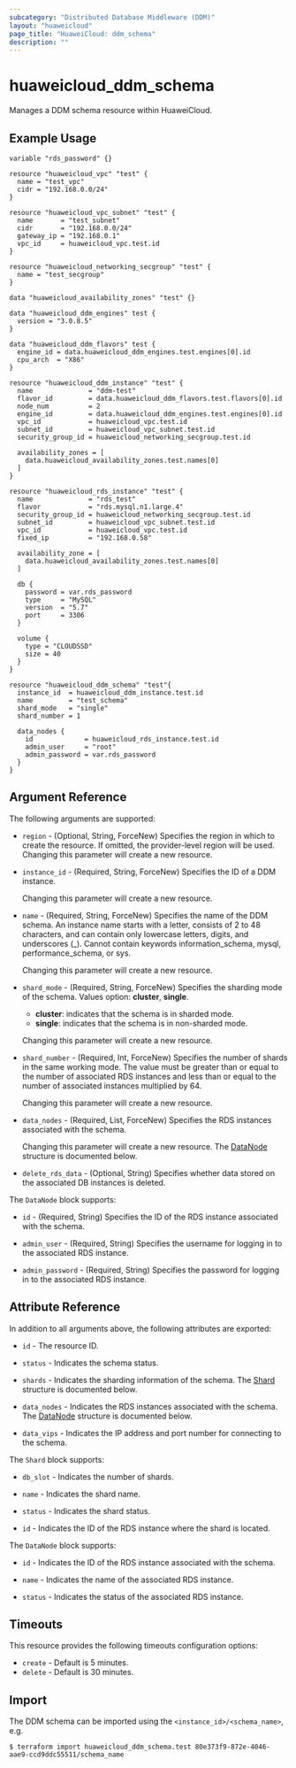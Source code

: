 ```yaml
---
subcategory: "Distributed Database Middleware (DDM)"
layout: "huaweicloud"
page_title: "HuaweiCloud: ddm_schema"
description: ""
---
```


# huaweicloud_ddm_schema

Manages a DDM schema resource within HuaweiCloud.

## Example Usage

```hcl
variable "rds_password" {}

resource "huaweicloud_vpc" "test" {
  name = "test_vpc"
  cidr = "192.168.0.0/24"
}

resource "huaweicloud_vpc_subnet" "test" {
  name       = "test_subnet"
  cidr       = "192.168.0.0/24"
  gateway_ip = "192.168.0.1"
  vpc_id     = huaweicloud_vpc.test.id
}

resource "huaweicloud_networking_secgroup" "test" {
  name = "test_secgroup"
}

data "huaweicloud_availability_zones" "test" {}

data "huaweicloud_ddm_engines" test {
  version = "3.0.8.5"
}

data "huaweicloud_ddm_flavors" test {
  engine_id = data.huaweicloud_ddm_engines.test.engines[0].id
  cpu_arch  = "X86"
}

resource "huaweicloud_ddm_instance" "test" {
  name              = "ddm-test"
  flavor_id         = data.huaweicloud_ddm_flavors.test.flavors[0].id
  node_num          = 2
  engine_id         = data.huaweicloud_ddm_engines.test.engines[0].id
  vpc_id            = huaweicloud_vpc.test.id
  subnet_id         = huaweicloud_vpc_subnet.test.id
  security_group_id = huaweicloud_networking_secgroup.test.id

  availability_zones = [
    data.huaweicloud_availability_zones.test.names[0]
  ]
}

resource "huaweicloud_rds_instance" "test" {
  name              = "rds_test"
  flavor            = "rds.mysql.n1.large.4"
  security_group_id = huaweicloud_networking_secgroup.test.id
  subnet_id         = huaweicloud_vpc_subnet.test.id
  vpc_id            = huaweicloud_vpc.test.id
  fixed_ip          = "192.168.0.58"

  availability_zone = [
    data.huaweicloud_availability_zones.test.names[0]
  ]

  db {
    password = var.rds_password
    type     = "MySQL"
    version  = "5.7"
    port     = 3306
  }

  volume {
    type = "CLOUDSSD"
    size = 40
  }
}

resource "huaweicloud_ddm_schema" "test"{
  instance_id  = huaweicloud_ddm_instance.test.id
  name         = "test_schema"
  shard_mode   = "single"
  shard_number = 1

  data_nodes {
    id             = huaweicloud_rds_instance.test.id
    admin_user     = "root"
    admin_password = var.rds_password
  }
}
```

## Argument Reference

The following arguments are supported:

* `region` - (Optional, String, ForceNew) Specifies the region in which to create the resource.
  If omitted, the provider-level region will be used. Changing this parameter will create a new resource.

* `instance_id` - (Required, String, ForceNew) Specifies the ID of a DDM instance.

  Changing this parameter will create a new resource.

* `name` - (Required, String, ForceNew) Specifies the name of the DDM schema.
  An instance name starts with a letter, consists of 2 to 48 characters, and can contain only lowercase letters,
  digits, and underscores (_). Cannot contain keywords information_schema, mysql, performance_schema, or sys.

  Changing this parameter will create a new resource.

* `shard_mode` - (Required, String, ForceNew) Specifies the sharding mode of the schema. Values option: **cluster**, **single**.
  + **cluster**: indicates that the schema is in sharded mode.
  + **single**: indicates that the schema is in non-sharded mode.

  Changing this parameter will create a new resource.

* `shard_number` - (Required, Int, ForceNew) Specifies the number of shards in the same working mode.
  The value must be greater than or equal to the number of associated RDS instances and less than or equal
  to the number of associated instances multiplied by 64.

  Changing this parameter will create a new resource.

* `data_nodes` - (Required, List, ForceNew) Specifies the RDS instances associated with the schema.

  Changing this parameter will create a new resource.
  The [DataNode](#DdmSchema_DataNode) structure is documented below.

* `delete_rds_data` - (Optional, String) Specifies whether data stored on the associated DB instances is deleted.

<a name="DdmSchema_DataNode"></a>
The `DataNode` block supports:

* `id` - (Required, String) Specifies the ID of the RDS instance associated with the schema.

* `admin_user` - (Required, String) Specifies the username for logging in to the associated RDS instance.

* `admin_password` - (Required, String) Specifies the password for logging in to the associated RDS instance.

## Attribute Reference

In addition to all arguments above, the following attributes are exported:

* `id` - The resource ID.

* `status` - Indicates the schema status.

* `shards` - Indicates the sharding information of the schema.
  The [Shard](#DdmSchema_Shard) structure is documented below.

* `data_nodes` - Indicates the RDS instances associated with the schema.
  The [DataNode](#DdmSchema_DataNode) structure is documented below.

* `data_vips` - Indicates the IP address and port number for connecting to the schema.

<a name="DdmSchema_Shard"></a>
The `Shard` block supports:

* `db_slot` - Indicates the number of shards.

* `name` - Indicates the shard name.

* `status` - Indicates the shard status.

* `id` - Indicates the ID of the RDS instance where the shard is located.

<a name="DdmSchema_DataNode"></a>
The `DataNode` block supports:

* `id` - Indicates the ID of the RDS instance associated with the schema.

* `name` - Indicates the name of the associated RDS instance.

* `status` - Indicates the status of the associated RDS instance.

## Timeouts

This resource provides the following timeouts configuration options:

* `create` - Default is 5 minutes.
* `delete` - Default is 30 minutes.

## Import

The DDM schema can be imported using the `<instance_id>/<schema_name>`, e.g.

```
$ terraform import huaweicloud_ddm_schema.test 80e373f9-872e-4046-aae9-ccd9ddc55511/schema_name
```
